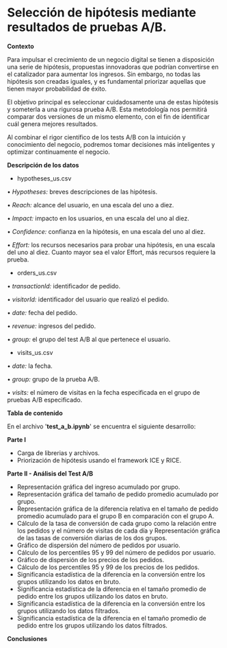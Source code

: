 # Selección de hipótesis mediante resultados de pruebas A/B.

__Contexto__

Para impulsar el crecimiento de un negocio digital se tienen a disposición una serie de hipótesis, propuestas innovadoras que podrían convertirse en el catalizador para aumentar los ingresos. Sin embargo, no todas las hipótesis son creadas iguales, y es fundamental priorizar aquellas que tienen mayor probabilidad de éxito.

El objetivo principal es seleccionar cuidadosamente una de estas hipótesis y someterla a una rigurosa prueba A/B. Esta metodología nos permitirá comparar dos versiones de un mismo elemento, con el fin de identificar cuál genera mejores resultados.

Al combinar el rigor científico de los tests A/B con la intuición y conocimiento del negocio, podremos tomar decisiones más inteligentes y optimizar continuamente el negocio.

__Descripción de los datos__

- hypotheses_us.csv

•	_Hypotheses:_ breves descripciones de las hipótesis.

•	_Reach:_ alcance del usuario, en una escala del uno a diez.

•	_Impact:_ impacto en los usuarios, en una escala del uno al diez.

•	_Confidence:_ confianza en la hipótesis, en una escala del uno al diez.

•	_Effort:_ los recursos necesarios para probar una hipótesis, en una escala del uno al diez. Cuanto mayor sea el valor Effort, más recursos requiere la prueba.

- orders_us.csv

•	_transactionId:_ identificador de pedido.

•	_visitorId:_ identificador del usuario que realizó el pedido.

•	_date:_ fecha del pedido.

•	_revenue:_ ingresos del pedido.

•	_group:_ el grupo del test A/B al que pertenece el usuario.

- visits_us.csv

•	_date:_ la fecha.

•	_group:_ grupo de la prueba A/B.

•	_visits:_ el número de visitas en la fecha especificada en el grupo de pruebas A/B especificado.

__Tabla de contenido__

En el archivo '__test_a_b.ipynb__' se encuentra el siguiente desarrollo: 

__Parte I__
- Carga de librerias y archivos.
- Priorización de hipótesis usando el framework ICE y RICE.

__Parte II - Análisis del Test A/B__
- Representación gráfica del ingreso acumulado por grupo.
- Representación gráfica del tamaño de pedido promedio acumulado por grupo.
- Representación gráfica de la diferencia relativa en el tamaño de pedido promedio acumulado para el grupo B en comparación con el grupo A.
- Cálculo de la tasa de conversión de cada grupo como la relación entre los pedidos y el número de visitas de cada día y Representación gráfica de las tasas de conversión diarias de los dos grupos.
- Gráfico de dispersión del número de pedidos por usuario.
- Cálculo de los percentiles 95 y 99 del número de pedidos por usuario.
- Gráfico de dispersión de los precios de los pedidos.
- Cálculo de los percentiles 95 y 99 de los precios de los pedidos.
- Significancia estadística de la diferencia en la conversión entre los grupos utilizando los datos en bruto.
- Significancia estadística de la diferencia en el tamaño promedio de pedido entre los grupos utilizando los datos en bruto.
- Significancia estadística de la diferencia en la conversión entre los grupos utilizando los datos filtrados.
- Significancia estadística de la diferencia en el tamaño promedio de pedido entre los grupos utilizando los datos filtrados.

__Conclusiones__  












